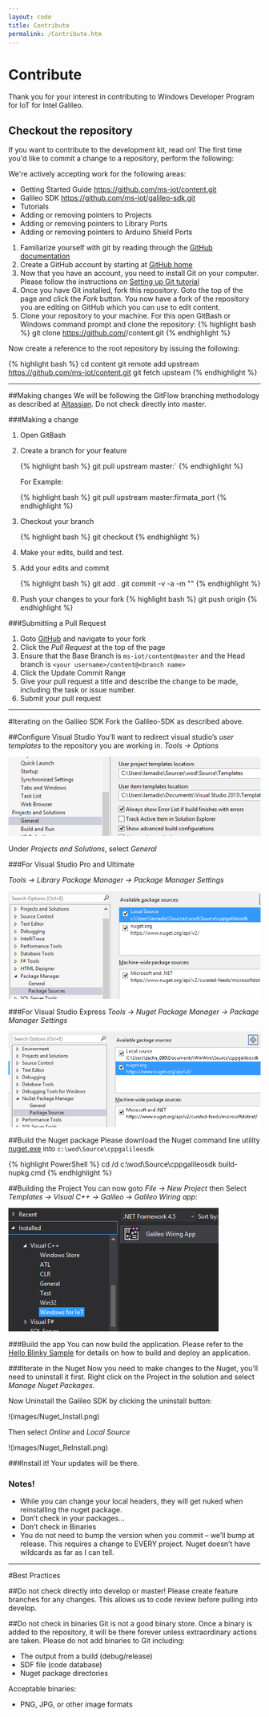 ```yaml
---
layout: code
title: Contribute
permalink: /Contribute.htm
---
```


# Contribute
Thank you for your interest in contributing to Windows Developer Program for IoT for Intel Galileo.
## Checkout the repository
If you want to contribute to the development kit, read on!
The first time you'd like to commit a change to a repository, perform the following:

We're actively accepting work for the following areas:

* Getting Started Guide https://github.com/ms-iot/content.git
* Galileo SDK https://github.com/ms-iot/galileo-sdk.git
* Tutorials
* Adding or removing pointers to Projects
* Adding or removing pointers to Library Ports
* Adding or removing pointers to Arduino Shield Ports


1. Familiarize yourself with git by reading through the [GitHub documentation](https://help.github.com/ "GitHub help")
1. Create a GitHub account by starting at [GitHub home](https://github.com/)
1. Now that you have an account, you need to install Git on your computer. Please follow the instructions on [Setting up Git tutorial](https://help.github.com/articles/set-up-git)
1. Once you have Git installed, fork this repository. Goto the top of the page and click the *Fork* button. 
You now have a fork of the repository you are editing on GitHub which you can use to edit content.
1. Clone your repository to your machine. For this open GitBash or Windows command prompt and clone the repository:
  {% highlight bash %}
  git clone https://github.com/<your user name>/content.git
  {% endhighlight %}

  Now create a reference to the root repository by issuing the following:
  
  {% highlight bash %}
cd content
git remote add upstream https://github.com/ms-iot/content.git
git fetch upsteam
  {% endhighlight %}
___

##Making changes
We will be following the GitFlow branching methodology as described at [Altassian](https://www.atlassian.com/git/workflows#!workflow-gitflow). Do not check directly into master.

###Making a change
1. Open GitBash
1. Create a branch for your feature

   {% highlight bash %}
   git pull upstream master:<new branch name>`
   {% endhighlight %}
  
   For Example:

   {% highlight bash %}
   git pull upstream master:firmata_port
   {% endhighlight %}
    
1. Checkout your branch

   {% highlight bash %}
   git checkout <new branch name>
   {% endhighlight %}

1. Make your edits, build and test.
1. Add your edits and commit

   {% highlight bash %}
git add .
git commit -v -a -m "<Describe the changes made in this commit>"
   {% endhighlight %}

1. Push your changes to your fork
   {% highlight bash %}
git push origin <new branch name>
   {% endhighlight %}


###Submitting a Pull Request
1. Goto [GitHub](GitHub.com) and navigate to your fork
1. Click the *Pull Request* at the top of the page
1. Ensure that the Base Branch is `ms-iot/content@master` and the Head branch is `<your username>/content@<branch name>`
1. Click the Update Commit Range
1. Give your pull request a title and describe the change to be made, including the task or issue number.
1. Submit your pull request

___

#Iterating on the Galileo SDK
Fork the Galileo-SDK as described above.

##Configure Visual Studio
You’ll want to redirect visual studio’s *user templates* to the repository you are working in.
*Tools -> Options*

![Template Config](images/Nuget_TemplateConfig.png)

Under *Projects and Solutions*, select *General*

###For Visual Studio Pro and Ultimate

*Tools -> Library Package Manager -> Package Manager Settings*

![Package Config](images/Nuget_PackageSourceConfig_VSU2013.png)

###For Visual Studio Express
*Tools -> Nuget Package Manager -> Package Manager Settings*

![Package Config](images/Nuget_PackageSourceConfig_VSE2013.png)

##Build the Nuget package
Please download the Nuget command line utility [nuget.exe](http://nuget.org/nuget.exe) into `c:\wod\Source\cppgalileosdk`

{% highlight PowerShell %}
cd /d c:\wod\Source\cppgalileosdk
build-nupkg.cmd
{% endhighlight %}

##Building the Project
You can now goto *File -> New Project* then Select *Templates -> Visual C++ -> Galileo -> Galileo Wiring app*:

![App Create](images/Nuget_AppCreate.png)

###Build the app
You can now build the application. Please refer to the [Hello Blinky Sample](HelloBlinky.htm) for details on how to build and deploy an application.

###Iterate in the Nuget
Now you need to make changes to the Nuget, you’ll need to uninstall it first. Right click on the Project in the solution and select *Manage Nuget Packages*.

Now Uninstall the Galileo SDK by clicking the uninstall button:

!(images/Nuget_Install.png)

Then select *Online* and *Local Source*

!(images/Nuget_ReInstall.png)

###Install it!
Your updates will be there.


### Notes!
* While you can change your local headers, they will get nuked when reinstalling the nuget package.
* Don’t check in your packages...
* Don’t check in Binaries
* You do not need to bump the version when you commit – we’ll bump at release. This requires a change to EVERY project. Nuget doesn’t have wildcards as far as I can tell.

___

#Best Practices

##Do not check directly into develop or master!
Please create feature branches for any changes. This allows us to code review before pulling into develop.

##Do not check in binaries
Git is not a good binary store. Once a binary is added to the repository, it will be there forever unless extraordinary actions are taken.
Please do not add binaries to Git including:
* The output from a build (debug/release)
* SDF file (code database)
* Nuget package directories

Acceptable binaries:
* PNG, JPG, or other image formats


